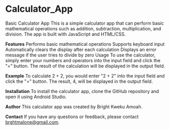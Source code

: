 # Calculator_App
Basic Calculator App
This is a simple calculator app that can perform basic mathematical operations such as addition, subtraction, multiplication, and division. The app is built with JavaScript and HTML/CSS.

**Features**
Performs basic mathematical operations
Supports keyboard input
Automatically clears the display after each calculation
Displays an error message if the user tries to divide by zero
Usage
To use the calculator, simply enter your numbers and operators into the input field and click the "=" button. The result of the calculation will be displayed in the output field.

**Example**
To calculate 2 + 2, you would enter "2 + 2" into the input field and click the "=" button. The result, 4, will be displayed in the output field.

**Installation**
To install the calculator app, clone the GitHub repository and open it using Android Studio.

**Author**
This calculator app was created by Bright Kweku Amoah.

**Contact**
If you have any questions or feedback, please contact brghtmalone@gmail.com.